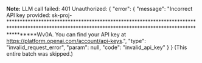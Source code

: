 **Note:** LLM call failed: 401 Unauthorized: {
  "error": {
    "message": "Incorrect API key provided: sk-proj-********************************************************************************************************************************************************Wv0A. You can find your API key at https://platform.openai.com/account/api-keys.",
    "type": "invalid_request_error",
    "param": null,
    "code": "invalid_api_key"
  }
}
(This entire batch was skipped.)